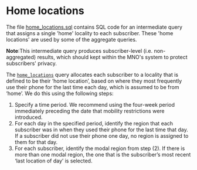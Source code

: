 # Home locations

The file [home_locations.sql](home_locations.sql) contains SQL code for an intermediate query that assigns a single 'home' locality to each subscriber. These 'home locations' are used by some of the aggregate queries.

**Note**:This intermediate query produces subscriber-level (i.e. non-aggregated) results, which should kept within the MNO's system to protect subscribers' privacy.

The [`home_locations`](home_locations.sql#L5-L44) query allocates each subscriber to a locality that is defined to be their ‘home location’, based on where they most frequently use their phone for the last time each day, which is assumed to be from ‘home’. We do this using the following steps:

1. Specify a time period. We recommend using the four-week period immediately preceding the date that mobility restrictions were introduced.  
2. For each day in the specified period, identify the region that each subscriber was in when they used their phone for the last time that day. If a subscriber did not use their phone one day, no region is assigned to them for that day.  
3. For each subscriber, identify the modal region from step (2). If there is more than one modal region, the one that is the subscriber’s most recent ‘last location of day’ is selected.  
